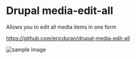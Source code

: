 Drupal media-edit-all
=====================

Allows you to edit all media items in one form

https://github.com/ericduran/drupal-media-edit-all

![sample image](https://dl.dropboxusercontent.com/u/16395906/Screen%20Shot%202014-05-22%20at%2012.56.27%20PM.png)
